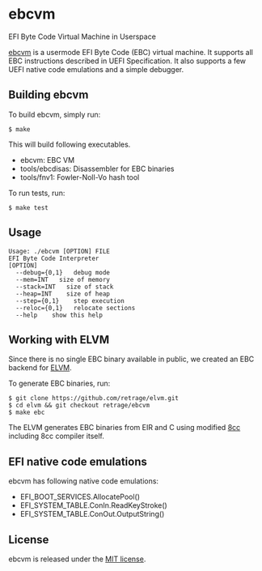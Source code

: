 # ebcvm

EFI Byte Code Virtual Machine in Userspace

[ebcvm](https://github.com/yabits/ebcvm) is
a usermode EFI Byte Code (EBC) virtual machine.
It supports all EBC instructions described in UEFI Specification.
It also supports a few UEFI native code emulations and a simple debugger.

## Building ebcvm

To build ebcvm, simply run:

```
$ make
```

This will build following executables.

* ebcvm:          EBC VM
* tools/ebcdisas: Disassembler for EBC binaries
* tools/fnv1:     Fowler-Noll-Vo hash tool

To run tests, run:

```
$ make test
```

## Usage

```
Usage: ./ebcvm [OPTION] FILE
EFI Byte Code Interpreter
[OPTION]
  --debug={0,1}   debug mode
  --mem=INT   size of memory
  --stack=INT   size of stack
  --heap=INT    size of heap
  --step={0,1}    step execution
  --reloc={0,1}   relocate sections
  --help    show this help
```

## Working with ELVM

Since there is no single EBC binary available in public,
we created an EBC backend for
[ELVM](https://github.com/shinh/elvm).

To generate EBC binaries, run:

```
$ git clone https://github.com/retrage/elvm.git
$ cd elvm && git checkout retrage/ebcvm
$ make ebc
```

The ELVM generates EBC binaries from EIR and C using modified
[8cc](https://github.com/rui314/8cc)
including 8cc compiler itself.

## EFI native code emulations

ebcvm has following native code emulations:

* EFI\_BOOT\_SERVICES.AllocatePool()
* EFI\_SYSTEM\_TABLE.ConIn.ReadKeyStroke()
* EFI\_SYSTEM\_TABLE.ConOut.OutputString()

## License

ebcvm is released under the [MIT license](LICENSE).

